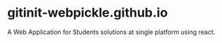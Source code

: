 # gitinit-webpickle.github.io
A Web Application for Students solutions at single platform using react.
